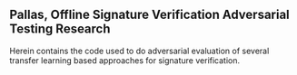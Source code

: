 ## Pallas, Offline Signature Verification Adversarial Testing Research
Herein contains the code used to do adversarial evaluation of several transfer learning based approaches for signature verification.